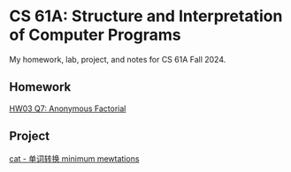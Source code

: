 # CS 61A: Structure and Interpretation of Computer Programs

My homework, lab, project, and notes for CS 61A Fall 2024.

## Homework

[HW03 Q7: Anonymous Factorial](./notes/Q7_annoymous_recursion.md)

## Project

[cat - 单词转换 minimum mewtations](./notes/minimum_mewtations.md)
